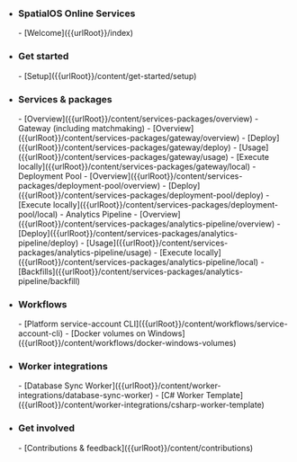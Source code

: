 - <h3>SpatialOS Online Services</h3>   
    - [Welcome]({{urlRoot}}/index)
- <h3>Get started</h3>
    - [Setup]({{urlRoot}}/content/get-started/setup)
- <h3>Services & packages</h3>
    - [Overview]({{urlRoot}}/content/services-packages/overview)
    - Gateway (including matchmaking)
        - [Overview]({{urlRoot}}/content/services-packages/gateway/overview)
        - [Deploy]({{urlRoot}}/content/services-packages/gateway/deploy)
        - [Usage]({{urlRoot}}/content/services-packages/gateway/usage)
        - [Execute locally]({{urlRoot}}/content/services-packages/gateway/local)
    - Deployment Pool
        - [Overview]({{urlRoot}}/content/services-packages/deployment-pool/overview)
        - [Deploy]({{urlRoot}}/content/services-packages/deployment-pool/deploy)
        - [Execute locally]({{urlRoot}}/content/services-packages/deployment-pool/local)
    - Analytics Pipeline
        - [Overview]({{urlRoot}}/content/services-packages/analytics-pipeline/overview)
        - [Deploy]({{urlRoot}}/content/services-packages/analytics-pipeline/deploy)
        - [Usage]({{urlRoot}}/content/services-packages/analytics-pipeline/usage)
        - [Execute locally]({{urlRoot}}/content/services-packages/analytics-pipeline/local)
        - [Backfills]({{urlRoot}}/content/services-packages/analytics-pipeline/backfill)
- <h3>Workflows</h3>
    - [Platform service-account CLI]({{urlRoot}}/content/workflows/service-account-cli)
    - [Docker volumes on Windows]({{urlRoot}}/content/workflows/docker-windows-volumes)
- <h3>Worker integrations</h3>
    - [Database Sync Worker]({{urlRoot}}/content/worker-integrations/database-sync-worker)
    - [C# Worker Template]({{urlRoot}}/content/worker-integrations/csharp-worker-template)
- <h3>Get involved</h3>
    - [Contributions & feedback]({{urlRoot}}/content/contributions)

